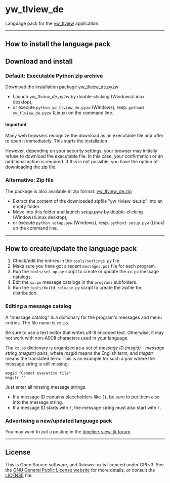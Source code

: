 # yw_tlview_de

Language pack for the [yw_tlview](https://github.com/peter88213/yw_tlview) application.

---

## How to install the language pack

## Download and install

### Default: Executable Python zip archive

Download the installation package [yw_tlview_de.pyzw](https://github.com/peter88213/yw_tlview_de/raw/main/yw_tlview_de.pyzw)

- Launch *yw_tlview_de.pyzw* by double-clicking (Windows/Linux desktop),
- or execute `python yw_tlview_de.pyzw` (Windows), resp. `python3 yw_tlview_de.pyzw` (Linux) on the command line.

#### Important

Many web browsers recognize the download as an executable file and offer to open it immediately. 
This starts the installation.

However, depending on your security settings, your browser may 
initially  refuse  to download the executable file. 
In this case, your confirmation or an additional action is required. 
If this is not possible, you have the option of downloading 
the zip file. 


### Alternative: Zip file

The package is also available in zip format: [yw_tlview_de.zip](https://github.com/peter88213/yw_tlview_de/raw/main/yw_tlview_de.zip)

- Extract the content of the downloaded zipfile "yw_tlview_de.zip" into an empty folder.
- Move into this folder and launch *setup.pyw* by double-clicking (Windows/Linux desktop), 
- or execute `python setup.pyw` (Windows), resp. `python3 setup.pyw` (Linux) on the command line.

---

## How to create/update the language pack

1. Check/edit the entries in the `tools/settings.py` file.
1. Make sure you have got a recent `messages.pot` file for each program.
2. Run the `tools/set_up.py` script to create or update the `xx.po` message catalogs.
3. Edit the `xx.po` message catalogs in the `programs` subfolders.
4. Run the `tools/build_release.py` script to create the zipfile for distribution.


### Editing a message catalog

A "message catalog" is a dictionary for the program's messages and menu entries. The file name is `xx.po`.

Be sure to use a text editor that writes utf-8 encoded text. Otherwise, it may not work with non-ASCII characters used in your language.

The  `xx.po` dictionary is organized as a set of *message ID (msgid)* - *message string (msgstr)* pairs, where *msgid* means the English term, and *msgstr* means the translated term. This is an example for such a pair where the message string is still missing:

```
msgid "Cannot overwrite file"
msgstr ""
```

Just enter all missing message strings. 
- If a message ID contains placeholders like `{}`, be sure to put them also into the message string.  
- If a message ID starts with `!`, the message string must also start with `!`. 


### Advertising a new/updated language pack

You may want to put a posting in the [timeline-view-tk forum](https://github.com/peter88213/timeline-view-tk/discussions).

---

## License

This is Open Source software, and *tlviewer-xx* is licenced under GPLv3. See the
[GNU General Public License website](https://www.gnu.org/licenses/gpl-3.0.en.html) for more
details, or consult the [LICENSE](https://github.com/peter88213/yw_tlview_de/blob/main/LICENSE) file.

